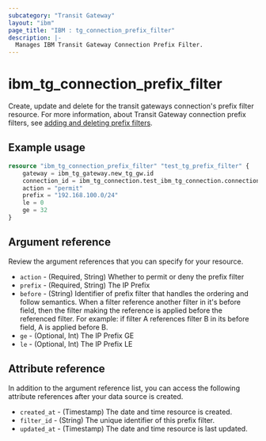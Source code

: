 ```yaml
---
subcategory: "Transit Gateway"
layout: "ibm"
page_title: "IBM : tg_connection_prefix_filter"
description: |-
  Manages IBM Transit Gateway Connection Prefix Filter.
---
```


# ibm_tg_connection_prefix_filter
Create, update and delete for the transit gateways connection's prefix filter resource. For more information, about Transit Gateway connection prefix filters, see [adding and deleting prefix filters](https://cloud.ibm.com/docs/transit-gateway?topic=transit-gateway-adding-prefix-filters&interface=ui).

## Example usage

```terraform
resource "ibm_tg_connection_prefix_filter" "test_tg_prefix_filter" {
    gateway = ibm_tg_gateway.new_tg_gw.id
    connection_id = ibm_tg_connection.test_ibm_tg_connection.connection_id
    action = "permit"
    prefix = "192.168.100.0/24"
    le = 0
    ge = 32
}
```

## Argument reference
Review the argument references that you can specify for your resource.

- `action` - (Required, String) Whether to permit or deny the prefix filter
- `prefix` - (Required, String) The IP Prefix
- `before` - (String) Identifier of prefix filter that handles the ordering and follow semantics. When a filter reference another filter in it's before field, then the filter making the reference is applied before the referenced filter. For example: if filter A references filter B in its before field, A is applied before B.
- `ge` - (Optional, Int) The IP Prefix GE
- `le` - (Optional, Int) The IP Prefix LE

## Attribute reference
In addition to the argument reference list, you can access the following attribute references after your data source is created. 

- `created_at` - (Timestamp) The date and time resource is created.
- `filter_id` - (String) The unique identifier of this prefix filter.
- `updated_at` - (Timestamp) The date and time resource is last updated.
